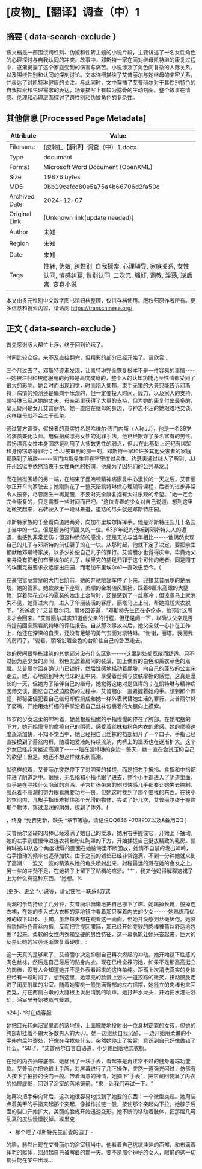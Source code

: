 # [皮物]_【翻译】调查（中）1



## 摘要  { data-search-exclude }

<!-- tcd_abstract -->
该文档是一部围绕跨性别、伪娘和性转主题的小说片段，主要讲述了一名女性角色的心理探讨与自我认同的冲突。故事中，邓斯特一家在面对继母凯特琳的康复过程中，逐渐揭露了这个家庭受到的伤害与痛苦。小说涉及了角色间复杂的人际关系，以及围绕性别和认同的深刻讨论。文本详细描绘了艾普丽尔与她继母的亲密关系，并表达了对凯特琳健康的关注。与此同时，文中穿插了艾普丽尔对于其性别特色的自我探索和生理需求的表达，场景描写上有较为露骨的生动刻画。整个故事在情感、伦理和心理层面探讨了跨性别和伪娘角色的复杂性。

<!-- tcd_abstract_end -->

## 其他信息 [Processed Page Metadata]

| Attribute       | Value                                  |
|-----------------|----------------------------------------|
| Filename        | [皮物]_【翻译】调查（中）1.docx                             |
| Type            | document                                 |
| Format          | Microsoft Word Document (OpenXML)                               |
| Size            | 19876 bytes                           |
| MD5             | 0bb19cefcc80e5a75a4b66706d2fa50c                                  |
| Archived Date   | 2024-12-07                             |
| Original Link   | [Unknown link(update needed)]                         |
| Author          | 未知                               |
| Region          | 未知                               |
| Date            | 未知                                 |
| Tags            | 性转, 伪娘, 跨性别, 自我探索, 心理辅导, 家庭关系, 女性认同, 情感纠葛, 性别认同, 二次元, 强奸, 调教, 淫荡, 逆后宫, 变身小说                                 |

本文由多元性别中文数字图书馆归档整理，仅供存档使用。版权归原作者所有。更多信息和搜索内容，请访问 <https://transchinese.org/>


## 正文 { data-search-exclude }

<!-- tcd_main_text -->
首先感谢版大帮忙上浮，终于回到论坛了。





时间比较仓促，来不及直接翻完，但精彩的部分已经开始了。请欣赏... 



三个月过去了，邓斯特逐渐发现，让凯特琳完全恢复根本不是一件容易的事情------她被注射和被迫服用的药物是高度成瘾的，整个人的认知功能乃至性情都受到了很大的影响。她会时而出现幻觉，时而陷入抑郁，束手无策的大夫只能告诉邓斯特，病情的预测还是偏向于乐观的，但一定要投入时间、毅力，以及家人的支持。凯特琳已经从她的丈夫、母亲那里获得了大量的支持，但为她的康复付出最多的，毫无疑问是女儿艾普丽尔。她一直陪在继母的身边，与神志不汪的她艰难地交谈，这样继母就不会过于孤单。,





通过警方调查，假扮者的真实姓名是哈维尔·吉门内斯（人称JJ），他是一名39岁的演员兼化妆师。用假扮成漂亮女性的犯罪手法，他已经欺诈了多名富有的男性。假扮漂亮女性本身固然是利用了大多数男性的弱点，但JJ在此基础上还犯有绑架和身份窃取等罪行；当JJ被审判的那一刻，邓斯特一家和许多其他受害者的家庭都感到了解脱------吉门内斯先生将在牢里度过余生。约瑟夫通过线人了解到，JJ在州监狱中依然热衷于女性角色的扮演，他成为了囚犯们的公共基友。)



而在监狱围墙的另一端，在结束了曼哈顿精神病康复中心漫长的一天之后，艾普丽尔正开车向家驶去；她刚刚花了一整天陪凯特琳做心理辅导课程，后者的进步非常令人振奋，尽管医生一再提醒，不要对完全康复抱有太过乐观的希望。"她一定会完全康复的，只是需要一些时间而已吧。"这位青春的少女对自己说道。想到这里她微笑起来，右转驶入了一段林景道，道路的尽头就是邓斯特庄园。





邓斯特家族的千金看向道路两旁，向加布里埃尔挥挥手。他是邓斯特庄园几十名园丁当中的一位，但是服务时间最久的一位。63岁年纪的他听到邓斯特夫人的遭遇，也感到非常悲伤；但这种愤怒的感觉，还是无法与当年相比------他偶然发现自己的儿子与邓斯特的前任妻子搞在一块。从那时起，他就下定了决定，要把余生都献给邓斯特家族，以多少补偿自己儿子的罪行。艾普丽尔也觉得庆幸，毕竟她父亲并没有把老加布里埃尔的儿子，埃里克的插足归罪于这个可怜的老者。同是园丁的埃里克被要求永远滚出庄园，而老加布里埃尔却一直效忠至今。(





在豪宅富丽堂皇的大门台阶前，她的奔驰敞篷车停了下来。迎接艾普丽尔的是丽塔，她的管家。她款款走下座驾，柔顺的金发随风飘扬。踩着8厘米高跟的大腿靴，穿着碎花式样的夏装的她走上台阶时，还是感到了一丝寒冷；但凉意马上就消失不见，她穿过大门，进入了华丽装潢的客厅，丽塔马上上前，帮她把短大衣脱下。"爸爸呢？"艾普丽尔问。丽塔回答道，"邓斯特先生还在多伦多，他预计这周末才会回来。"艾普丽尔其实知道他父亲的行程，但还是问一下，以确认父亲是否有提前回来观看凯特琳的评估报告。自从那次事故以后，她父亲就一心扑在工作上，他还在深深的自责，还没有足够的勇气去面对凯特琳。"谢谢，丽塔。我回我的房间了。"说着，丽塔沿着金色的台阶往自己的卧室走去。



她的房间跟整栋建筑的其他部分没有什么区别------这里到处都宽敞而舒适。只不过因为是少女的房间，粉色充盈着房间的装潢，加上偶有的白色和薰衣草色的点缀。艾普丽尔回身确认门已锁好，然后性感地摇动着屁股，向自己的蓬软的公主床走去。她开心地跳到特大号床的正中央，享受着丝绸与皮肤摩擦的感觉。这真是漫长的一天，但她为了陪伴自己的继母，她觉得这绝对是值得的；在凯特琳与精神病医师交谈，回忆自己被迫服药的过程中，艾普丽尔一直紧握着她的手。想到那个罪犯，那秘密侵犯着自己继母却假扮成和她一样外表代替她生活的罪行，艾普丽尔努了努嘴，开始用她纤细的手掌沿着自己丝袜包裹着的大腿向上摸索。





19岁的少女温柔的呻吟着，她葱根般细嫩的手指慢慢的停在了胯部。在她裙摆的下方，她开始慢慢的摩擦自己的阴蒂，感受着丝袜和粉色内衣的质感。她的摩擦速度逐渐加快，不知不觉当中，她已经把自己丝袜的裆部划开了一个口子，手指已经直接摸到了蕾丝内裤。随着她爱液的持续流淌，内裤上的湿斑也在逐渐扩大。这个少女已经非常接近高潮了------陪在凯特琳的身边一整天，她一直在尝试压抑自己的欲望；但是，她还不想这样就来到高潮。



就这样想着，艾普丽尔突然停下了对阴蒂的揉搓，而是把右手拇指、食指和中指都伸进了阴道之中。很快，无名指和小指也跟了进去，整个小手都进入了阴道里面，似乎是在寻找什么隐藏的东西。子宫扩张带来的剧烈快感几乎都要让她失去控制，强忍着不高潮的努力眼看就要功亏一篑，但她这时找到了那个要找的东西。在狭小的空间内，几根手指很难抓住那个光滑的物体，尝试了好几次，艾普丽尔终于握住那个物体，穿过湿润的阴唇，拔到了体外。(



，终身 *免费更新，缺失 ^章节等@，请记住QQ646 ~208907以及&备用QQ ]



艾普丽尔坚硬的肉棒已经浸满了她自己的爱液，她用右手握住它，开始上下抽动。她的左手则缓慢伸进连衣裙和粉红胸罩的下方，开始揉搓自己挺拔精致的乳房。凯特琳被JJ从各个角度凌辱的画面在她脑海里不断回放，她情不自禁的发出呻吟，右手撸动的频率也逐渐加快。由于之前的铺垫已经非常饱满，不到一分钟她就来到了高潮：一波又一波的精液从她的龟头喷射出来，射程最远的溅在她的金发之上，另一些的冲劲不足，在她裙子上留下了粘稠的痕渍。"艹，我又他妈得解释这裙子上为什么有这种东西。"她想。%



 [更多、更全 ^小说等，请记住唯一联系&方式



高潮的余韵持续了几分钟，艾普丽尔慵懒地把自己挪下了床。她踢掉长靴，脱掉连衣裙，在她的步入式大衣橱的落地镜中看着那只穿着内衣的少女------她熟练而优雅的取下耳环、手镯，虽然每天都在观看这一画面，但她并没感到丝毫厌倦。她没有脱掉粉色蕾丝内裤，反而把它提回腰际，那已经开始变软的肉棒被蕾丝舒适地包裹了起来。柔软的女性内衣和坚硬的男性特征，这一幕总能让她兴奋起来，巨大的反差让她的宝贝逐渐恢复着硬度。:



这一天真的是够累了，艾普丽尔决定抑制自己再次燃起的冲动。她开始褪下性感的肉色丝袜，然后是自己最后的贴身内衣。现在已经全裸的她，如果不是那高高挺立的肉棒，没有人会知道她并不是外表看起来的这样单纯。距离上次清洗真实的身体已经有一段时间了，想到这里，她漂亮的脸蛋上划过一道狡黠的微笑，扭动腰肢走进了闺房附属的浴室。随着她蜜桃一般饱满臀部的左右摇摆，她挺立的肉棒也来回摇晃，打在两侧白嫩的大腿根上发出清脆的响声。她打开水龙头，开始把水灌进浴缸，浴室里开始被蒸气笼罩。



n24小 ^时在线客服



她把目光转向浴室里面的落地镜，上面朦胧地投射出一位身材窈窕的女孩，但她的胯部却挂着不输大多数男人的大JJ。她一边继续自我沉醉，一边开始用柔嫩的小手伸向后脖颈处，好像在寻找些什么。突然她停止了笑容，意识到自己好像做错了什么。"SB了。"艾普丽尔自言自语道，小步跑回落地式衣橱。



在她的内衣抽屉底部，她翻出了一块手表，看起来是再正常不过的健身追踪功能款。艾普丽尔把她戴上手腕，对屏幕进行了几下操作，突然一道强光闪过，仿佛有人按下了拍摄的快门一般。带着满意的神情，她摘下"手表"，把它藏回装满了内衣的抽屉底部，回到了浴室的落地镜前。"来，让我们再试一下。"





她再次把手伸向背后，这次她很容易地找到了她要的东西：一个微型突起。她用装点着美甲的手指夹起那个突起，像操作拉链一般，按住那个突起向下拉。她脖子后面的裂口开始扩大，美丽的脸庞开始迅速变形。她不断的移动着肢体，把那层几可乱真的皮肤慢慢脱掉。埃里克

- 那个睡了邓斯特先生前妻的园丁 -

的脸，赫然出现在艾普丽尔的浴室镜当中。他看着自己坑坑洼洼的面部，和布满着体毛的躯体，回想起自己被解雇的那一天。要不是那个神秘的女人，眼前的这一切都只能在梦中出现...
<!-- tcd_main_text_end -->


